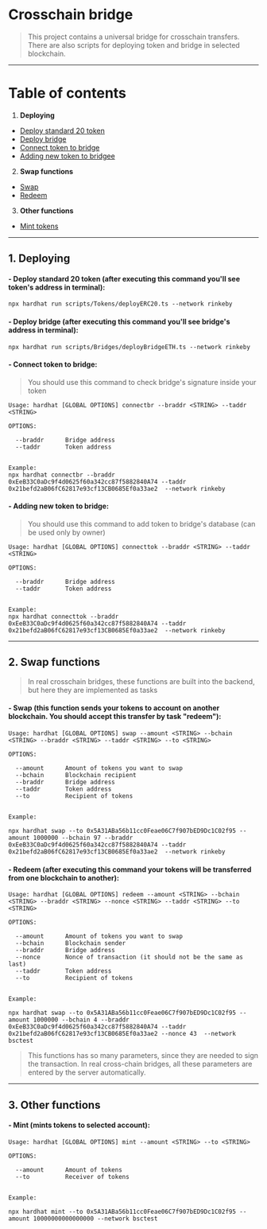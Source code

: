 # Сrosschain bridge

>This project contains a universal bridge for crosschain transfers. There are also scripts for deploying token and bridge in selected blockchain.
-------------------------
# Table of contents
1. <b>Deploying</b>
  + [Deploy standard 20 token](#Deploy-tok20)
  + [Deploy bridge](#Deploy-bridge)
  + [Connect token to bridge](#Connect-ttb)
  + [Adding new token to bridgee](#Token-add)
2. <b>Swap functions</b>
  + [Swap](#Swap)
  + [Redeem](#Redeem)
3. <b>Other functions</b>
  + [Mint tokens](#Mint)

-------------------------
## 1. Deploying

#### <a name="Deploy-tok20"></a> <b>- Deploy standard 20 token</b> (after executing this command you'll see token's address in terminal): 
```shell
npx hardhat run scripts/Tokens/deployERC20.ts --network rinkeby
```

#### <a name="Deploy-bridge"></a> <b>- Deploy bridge</b> (after executing this command you'll see bridge's address in terminal): 
```shell
npx hardhat run scripts/Bridges/deployBridgeETH.ts --network rinkeby
```

#### <a name="Connect-ttb"></a> <b>- Connect token to bridge:</b>
>You should use this command to check bridge's signature inside your token
```shell
Usage: hardhat [GLOBAL OPTIONS] connectbr --braddr <STRING> --taddr <STRING>

OPTIONS:

  --braddr      Bridge address 
  --taddr       Token address


Example:
npx hardhat connectbr --braddr 0xEeB33C0aDc9f4d0625f60a342cc87f5882840A74 --taddr 0x21befd2aB06fC62817e93cf13CB0685Ef0a33ae2  --network rinkeby
```

#### <a name="Token-add"></a> <b>- Adding new token to bridge:</b>
>You should use this command to add token to bridge's database (can be used only by owner)
```shell
Usage: hardhat [GLOBAL OPTIONS] connecttok --braddr <STRING> --taddr <STRING>

OPTIONS:

  --braddr      Bridge address 
  --taddr       Token address 


Example:
npx hardhat connecttok --braddr 0xEeB33C0aDc9f4d0625f60a342cc87f5882840A74 --taddr 0x21befd2aB06fC62817e93cf13CB0685Ef0a33ae2  --network rinkeby
```
-------------------------

## 2. Swap functions
>In real crosschain bridges, these functions are built into the backend, but here they are implemented as tasks
#### <a name="Swap"></a> <b>- Swap </b>(this function sends your tokens to account on another blockchain. You should accept this transfer by task "redeem"):
```shell
Usage: hardhat [GLOBAL OPTIONS] swap --amount <STRING> --bchain <STRING> --braddr <STRING> --taddr <STRING> --to <STRING>

OPTIONS:

  --amount      Amount of tokens you want to swap 
  --bchain      Blockchain recipient 
  --braddr      Bridge address 
  --taddr       Token address 
  --to          Recipient of tokens 


Example:

npx hardhat swap --to 0x5A31ABa56b11cc0Feae06C7f907bED9Dc1C02f95 --amount 1000000 --bchain 97 --braddr 0xEeB33C0aDc9f4d0625f60a342cc87f5882840A74 --taddr 0x21befd2aB06fC62817e93cf13CB0685Ef0a33ae2  --network rinkeby
```

#### <a name="Redeem"></a> <b>- Redeem</b> (after executing this command your tokens will be transferred from one blockchain to another):</b>
```shell
Usage: hardhat [GLOBAL OPTIONS] redeem --amount <STRING> --bchain <STRING> --braddr <STRING> --nonce <STRING> --taddr <STRING> --to <STRING>

OPTIONS:

  --amount      Amount of tokens you want to swap 
  --bchain      Blockchain sender 
  --braddr      Bridge address 
  --nonce       Nonce of transaction (it should not be the same as last) 
  --taddr       Token address 
  --to          Recipient of tokens 


Example:

npx hardhat swap --to 0x5A31ABa56b11cc0Feae06C7f907bED9Dc1C02f95 --amount 1000000 --bchain 4 --braddr 0xEeB33C0aDc9f4d0625f60a342cc87f5882840A74 --taddr 0x21befd2aB06fC62817e93cf13CB0685Ef0a33ae2 --nonce 43  --network bsctest
```
>This functions has so many parameters, since they are needed to sign the transaction. In real cross-chain bridges, all these parameters are entered by the server automatically.
-------------------------

## 3. Other functions

#### <a name="Mint"></a> <b>- Mint</b> (mints tokens to selected account):

```shell
Usage: hardhat [GLOBAL OPTIONS] mint --amount <STRING> --to <STRING>

OPTIONS:

  --amount      Amount of tokens 
  --to          Receiver of tokens 


Example:

npx hardhat mint --to 0x5A31ABa56b11cc0Feae06C7f907bED9Dc1C02f95 --amount 10000000000000000 --network bsctest

```
